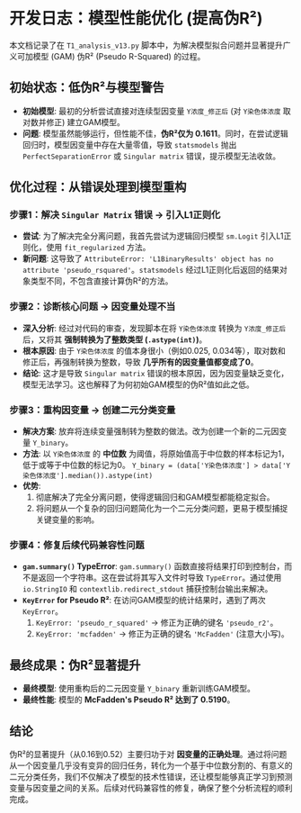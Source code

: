# 开发日志：模型性能优化 (提高伪R²)

本文档记录了在 `T1_analysis_v13.py` 脚本中，为解决模型拟合问题并显著提升广义可加模型 (GAM) 伪R² (Pseudo R-Squared) 的过程。

## 初始状态：低伪R²与模型警告

- **初始模型**: 最初的分析尝试直接对连续型因变量 `Y浓度_修正后` (对 `Y染色体浓度` 取对数并修正) 建立GAM模型。
- **问题**: 模型虽然能够运行，但性能不佳，**伪R²仅为 0.1611**。同时，在尝试逻辑回归时，模型因变量中存在大量零值，导致 `statsmodels` 抛出 `PerfectSeparationError` 或 `Singular matrix` 错误，提示模型无法收敛。

## 优化过程：从错误处理到模型重构

### 步骤1：解决 `Singular Matrix` 错误 -> 引入L1正则化

- **尝试**: 为了解决完全分离问题，我首先尝试为逻辑回归模型 `sm.Logit` 引入L1正则化，使用 `fit_regularized` 方法。
- **新问题**: 这导致了 `AttributeError: 'L1BinaryResults' object has no attribute 'pseudo_rsquared'`。`statsmodels` 经过L1正则化后返回的结果对象类型不同，不包含直接计算伪R²的方法。

### 步骤2：诊断核心问题 -> 因变量处理不当

- **深入分析**: 经过对代码的审查，发现脚本在将 `Y染色体浓度` 转换为 `Y浓度_修正后` 后，又将其 **强制转换为了整数类型 (`.astype(int)`)**。
- **根本原因**: 由于 `Y染色体浓度` 的值本身很小（例如0.025, 0.034等），取对数和修正后，再强制转换为整数，导致 **几乎所有的因变量值都变成了0**。
- **结论**: 这才是导致 `Singular matrix` 错误的根本原因，因为因变量缺乏变化，模型无法学习。这也解释了为何初始GAM模型的伪R²值如此之低。

### 步骤3：重构因变量 -> 创建二元分类变量

- **解决方案**: 放弃将连续变量强制转为整数的做法。改为创建一个新的二元因变量 `Y_binary`。
- **方法**: 以 `Y染色体浓度` 的 **中位数** 为阈值，将原始值高于中位数的样本标记为1，低于或等于中位数的标记为0。 `Y_binary = (data['Y染色体浓度'] > data['Y染色体浓度'].median()).astype(int)`
- **优势**: 
  1. 彻底解决了完全分离问题，使得逻辑回归和GAM模型都能稳定拟合。
  2. 将问题从一个复杂的回归问题简化为一个二元分类问题，更易于模型捕捉关键变量的影响。

### 步骤4：修复后续代码兼容性问题

- **`gam.summary()` TypeError**: `gam.summary()` 函数直接将结果打印到控制台，而不是返回一个字符串。这在尝试将其写入文件时导致 `TypeError`。通过使用 `io.StringIO` 和 `contextlib.redirect_stdout` 捕获控制台输出来解决。
- **`KeyError` for Pseudo R²**: 在访问GAM模型的统计结果时，遇到了两次 `KeyError`。
  1. `KeyError: 'pseudo_r_squared'` -> 修正为正确的键名 `'pseudo_r2'`。
  2. `KeyError: 'mcfadden'` -> 修正为正确的键名 `'McFadden'` (注意大小写)。

## 最终成果：伪R²显著提升

- **最终模型**: 使用重构后的二元因变量 `Y_binary` 重新训练GAM模型。
- **最终性能**: 模型的 **McFadden's Pseudo R² 达到了 0.5190**。

## 结论

伪R²的显著提升（从0.16到0.52）主要归功于对 **因变量的正确处理**。通过将问题从一个因变量几乎没有变异的回归任务，转化为一个基于中位数分割的、有意义的二元分类任务，我们不仅解决了模型的技术性错误，还让模型能够真正学习到预测变量与因变量之间的关系。后续对代码兼容性的修复，确保了整个分析流程的顺利完成。